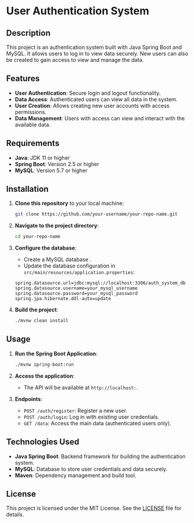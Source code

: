 # User Authentication System

## Description

This project is an authentication system built with Java Spring Boot and MySQL. It allows users to log in to view data securely. New users can also be created to gain access to view and manage the data.

## Features

- **User Authentication**: Secure login and logout functionality.
- **Data Access**: Authenticated users can view all data in the system.
- **User Creation**: Allows creating new user accounts with access permissions.
- **Data Management**: Users with access can view and interact with the available data.

## Requirements

- **Java**: JDK 11 or higher
- **Spring Boot**: Version 2.5 or higher
- **MySQL**: Version 5.7 or higher

## Installation

1. **Clone this repository** to your local machine:

    ```bash
    git clone https://github.com/your-username/your-repo-name.git
    ```

2. **Navigate to the project directory**:

    ```bash
    cd your-repo-name
    ```

3. **Configure the database**:
    - Create a MySQL database .
    - Update the database configuration in `src/main/resources/application.properties`:

    ```properties
    spring.datasource.url=jdbc:mysql://localhost:3306/auth_system_db
    spring.datasource.username=your_mysql_username
    spring.datasource.password=your_mysql_password
    spring.jpa.hibernate.ddl-auto=update
    ```

4. **Build the project**:

    ```bash
    ./mvnw clean install
    ```

## Usage

1. **Run the Spring Boot Application**:

    ```bash
    ./mvnw spring-boot:run
    ```

2. **Access the application**:
    - The API will be available at `http://localhost:`.

3. **Endpoints**:
    - `POST /auth/register`: Register a new user.
    - `POST /auth/login`: Log in with existing user credentials.
    - `GET /data`: Access the main data (authenticated users only).

## Technologies Used

- **Java Spring Boot**: Backend framework for building the authentication system.
- **MySQL**: Database to store user credentials and data securely.
- **Maven**: Dependency management and build tool.

## License

This project is licensed under the MIT License. See the [LICENSE](LICENSE) file for details.
